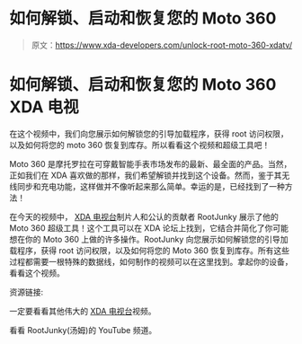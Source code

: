 # 如何解锁、启动和恢复您的 Moto 360

> 原文：<https://www.xda-developers.com/unlock-root-moto-360-xdatv/>

# 如何解锁、启动和恢复您的 Moto 360 XDA 电视

在这个视频中，我们向您展示如何解锁您的引导加载程序，获得 root 访问权限，以及如何将您的 moto 360 恢复到库存。所以看看这个视频和超级工具吧！

Moto 360 是摩托罗拉在可穿戴智能手表市场发布的最新、最全面的产品。当然，正如我们在 XDA 喜欢做的那样，我们希望解锁并找到这个设备。然而，鉴于其无线同步和充电功能，这样做并不像听起来那么简单。幸运的是，已经找到了一种方法！

在今天的视频中， [XDA 电视台](http://www.xda-developers.com/xda-tv/ "XDA Developer TV Videos")制片人和公认的贡献者 RootJunky 展示了他的 Moto 360 超级工具！这个工具可以在 XDA 论坛上找到，它结合并简化了你可能想在你的 Moto 360 上做的许多操作。RootJunky 向您展示如何解锁您的引导加载程序，获得 root 访问权限，以及如何将您的 Moto 360 恢复到库存。所有这些过程都需要一根特殊的数据线，如何制作的视频可以在这里找到。拿起你的设备，看看这个视频。

资源链接:

一定要看看其他伟大的 [XDA 电视台](http://www.xda-developers.com/xda-tv/ "XDA Developer TV")视频。

看看 RootJunky(汤姆)的 YouTube 频道。